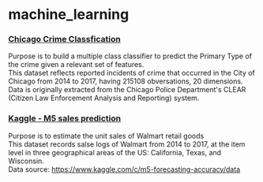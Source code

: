 # machine_learning
### [Chicago Crime Classfication](https://github.com/qwenw57/machine_learning/blob/master/chicago_crime_classfication.ipynb)<br>

Purpose is to build a multiple class classifier to predict the Primary Type of the crime given a relevant set of features. <br>
This dataset reflects reported incidents of crime that occurred in the City of Chicago from 2014 to 2017, having 215108 obversations, 20 dimensions. <br>
Data is originally extracted from the Chicago Police Department's CLEAR (Citizen Law Enforcement Analysis and Reporting) system. <br>

### [Kaggle - M5 sales prediction](https://github.com/qwenw57/machine_learning/blob/master/chicago_crime_classfication.ipynb)<br>
Purpose is to estimate the unit sales of Walmart retail goods<br>
This dataset records salse logs of Walmart from 2014 to 2017, at the item level in three geographical areas of the US: California, Texas, and Wisconsin. <br>
Data source: https://www.kaggle.com/c/m5-forecasting-accuracy/data

